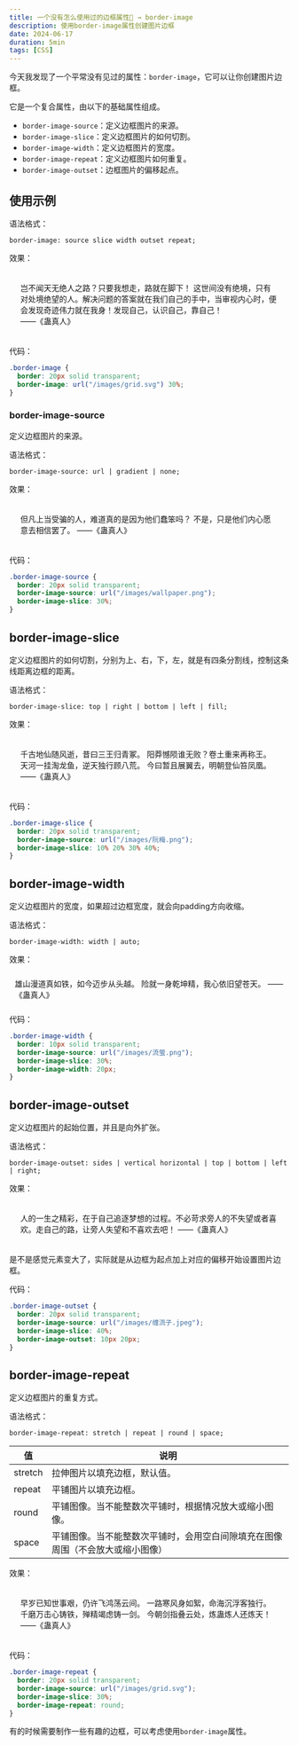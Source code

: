 ```yaml
---
title: 一个没有怎么使用过的边框属性🧐 → border-image
description: 使用border-image属性创建图片边框
date: 2024-06-17
duration: 5min
tags: [CSS]
---
```


今天我发现了一个平常没有见过的属性：`border-image`，它可以让你创建图片边框。

它是一个复合属性，由以下的基础属性组成。
- `border-image-source`：定义边框图片的来源。
- `border-image-slice`：定义边框图片的如何切割。
- `border-image-width`：定义边框图片的宽度。
- `border-image-repeat`：定义边框图片如何重复。
- `border-image-outset`：边框图片的偏移起点。

## 使用示例

语法格式：
```plaintext
border-image: source slice width outset repeat;
```

效果：

<style>
  .border-image {
    border: 20px solid transparent;
    border-image: url("/images/grid.svg") 30%;
  }
</style>
<p class="slide-enter italic border-image w-full p-4">
  岂不闻天无绝人之路？只要我想走，路就在脚下！
  这世间没有绝境，只有对处境绝望的人。解决问题的答案就在我们自己的手中，当审视内心时，便会发现奇迹伟力就在我身！发现自己，认识自己，靠自己！
  <span class="block text-right text-neutral">——《蛊真人》</span>
</p>

代码：

```css
.border-image {
  border: 20px solid transparent;
  border-image: url("/images/grid.svg") 30%;
}
```

### border-image-source

定义边框图片的来源。

语法格式：
```plaintext
border-image-source: url | gradient | none;
```

效果：
<style>
  .border-image-source {
    border: 20px solid transparent;
    border-image-source: url("/images/wallpaper.png");
    border-image-slice: 30%;
  }
</style>
<p class="slide-enter italic border-image-source w-full p-4">
  但凡上当受骗的人，难道真的是因为他们蠢笨吗？ 不是，只是他们内心愿意去相信罢了。
  <span class="block text-right text-neutral">——《蛊真人》</span>
</p>

代码：

```css
.border-image-source {
  border: 20px solid transparent;
  border-image-source: url("/images/wallpaper.png");
  border-image-slice: 30%;
}
```

## border-image-slice

定义边框图片的如何切割，分别为上、右，下，左，就是有四条分割线，控制这条线距离边框的距离。

语法格式：
```plaintext
border-image-slice: top | right | bottom | left | fill;
```

效果：
<style>
  .border-image-slice {
    border: 20px solid transparent;
    border-image-source: url("/images/阮梅.png");
    border-image-slice: 10% 20% 30% 40%;
  }
</style>
<p class="slide-enter border-image-slice italic w-full p-4">
  千古地仙随风逝，昔曰三王归青冢。
  阳莽憾陨谁无败？卷土重来再称王。
  天河一挂淘龙鱼，逆天独行顾八荒。
  今曰暂且展翼去，明朝登仙笞凤凰。
  <span class="block text-right text-neutral">——《蛊真人》</span>
</p>

代码：

```css
.border-image-slice {
  border: 20px solid transparent;
  border-image-source: url("/images/阮梅.png");
  border-image-slice: 10% 20% 30% 40%;
}
```

## border-image-width

定义边框图片的宽度，如果超过边框宽度，就会向padding方向收缩。

语法格式：
```plaintext
border-image-width: width | auto;
```

效果：
<style>
  .border-image-width {
    border: 10px solid transparent;
    border-image-source: url("/images/流萤.png");
    border-image-slice: 30%;
    border-image-width: 20px;
  }
</style>
<p class="slide-enter border-image-width italic w-full p-4">
  雄山漫道真如铁，如今迈步从头越。
  险就一身乾坤精，我心依旧望苍天。
  <span class="block text-right text-neutral">——《蛊真人》</span>
</p>

代码：

```css
.border-image-width {
  border: 10px solid transparent;
  border-image-source: url("/images/流萤.png");
  border-image-slice: 30%;
  border-image-width: 20px;
}
```

## border-image-outset

定义边框图片的起始位置，并且是向外扩张。

语法格式：
```plaintext
border-image-outset: sides | vertical horizontal | top | bottom | left | right;
```

效果：
<style>
  .border-image-outset {
    border: 20px solid transparent;
    border-image-source: url("/images/缠流子.jpeg");
    border-image-slice: 40%;
    border-image-outset: 10px 20px;
  }
</style>
<p class="slide-enter border-image-outset italic w-full p-4">
  人的一生之精彩，在于自己追逐梦想的过程。不必苛求旁人的不失望或者喜欢。走自己的路，让旁人失望和不喜欢去吧！
  <span class="block text-right text-neutral">——《蛊真人》</span>
</p>

是不是感觉元素变大了，实际就是从边框为起点加上对应的偏移开始设置图片边框。

代码：
```css
.border-image-outset {
  border: 20px solid transparent;
  border-image-source: url("/images/缠流子.jpeg");
  border-image-slice: 40%;
  border-image-outset: 10px 20px;
}
```

## border-image-repeat

定义边框图片的重复方式。

语法格式：
```plaintext
border-image-repeat: stretch | repeat | round | space;
```

|值|说明|
|---|---|
|stretch|拉伸图片以填充边框，默认值。|
|repeat|平铺图片以填充边框。|
|round|平铺图像。当不能整数次平铺时，根据情况放大或缩小图像。|
|space|平铺图像。当不能整数次平铺时，会用空白间隙填充在图像周围（不会放大或缩小图像）|

效果：
<style>
  .border-image-repeat {
    border: 20px solid transparent;
    border-image-source: url("/images/grid.svg");
    border-image-slice: 30%;
    border-image-repeat: round;
  }
</style>
<p class="slide-enter border-image-repeat italic w-full p-4">
  早岁已知世事艰，仍许飞鸿荡云间。
  一路寒风身如絮，命海沉浮客独行。
  千磨万击心铸铁，殚精竭虑铸一剑。
  今朝剑指叠云处，炼蛊炼人还炼天！
  <span class="block text-right text-neutral">——《蛊真人》</span>
</p>

代码：
```css
.border-image-repeat {
  border: 20px solid transparent;
  border-image-source: url("/images/grid.svg");
  border-image-slice: 30%;
  border-image-repeat: round;
}
```

有的时候需要制作一些有趣的边框，可以考虑使用`border-image`属性。
